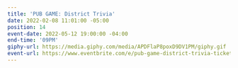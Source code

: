 ```yaml
---
title: 'PUB GAME: District Trivia'
date: 2022-02-08 11:01:00 -05:00
position: 14
event-date: 2022-05-12 19:00:00 -04:00
end-time: '09PM'
giphy-url: https://media.giphy.com/media/APDFlaP8poxD9DV1PM/giphy.gif
event-url: https://www.eventbrite.com/e/pub-game-district-trivia-tickets-329110587627
---
```


